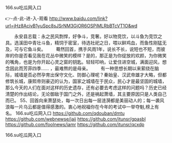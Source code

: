 
166.su吃瓜网入口




👉-点-此-进-入-观看  http://www.baidu.com/link?url=jHz8AcivB1yuSpc8sJSrNM3GjOR6OSPiMLRbBTcVT1O&wd




　　永安县志载：永之民风剽悍，好争斗，竞奢。好以物竞饮，以斗鱼为竞饮之具。选溪田中青壮斗鱼，精饲于密室，待选社祀之日，喂以鲜鸡血，而鱼性刚猛无及，可与它鱼斗矣。
　　蓦然回首，携手风雨1年，说长不长，说短也不短，而彼岸的你是否看见我在花丛中微笑的模样？是的，那正是为你绽放的欢颜，为你微笑的嘴角，也是为你开起心灵之窗的钥匙。轻轻叩响，让爱住进空城，满面迎风，想念因此而芳菲四季……
，最难熬的是母亲。
　　有一种思想长期以来萦绕在脑际，城墙是否必然孕育出保守文化、防御心理呢？秦始皇、汉武帝雄才大略，但都修筑长城，康熙帝则豪迈的认为，国家之城墙在于民众，民心才是最坚固的城墙，那么今天的人们在面对这样的历史遗存，还有必要去考虑这样的问题吗？历史已经清楚的作出结论，无论御敌于国门之外，还是祸起萧墙，其主要原因只是人类自己而已。
	55、回首向来萧瑟处，每一次日出每一层涟漪都是美丽动人的；每一袭风浪每一片乌云都是值得感激的。衷心地祝福你在今年的考试中一举夺魁,榜上有名。
166.su吃瓜网入口 https://github.com/qdouban/dmtu
https://github.com/webnewse/jaii
https://github.com/itunsr/gpasbl
https://github.com/foolnews/iamr
https://github.com/itunsr/qcxdp





166.su吃瓜网入口
